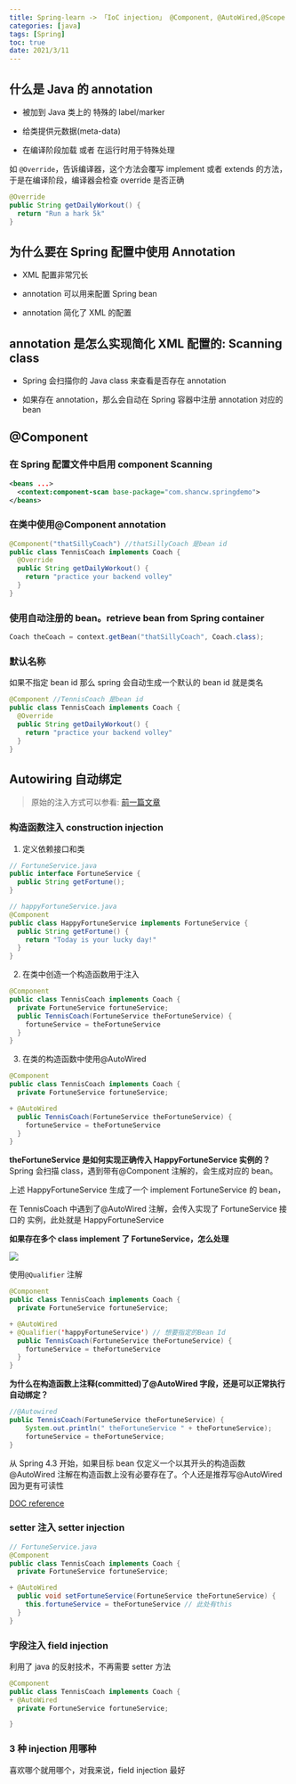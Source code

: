 ```yaml
---
title: Spring-learn -> 「IoC injection」 @Component, @AutoWired,@Scope
categories: [java]
tags: [Spring]
toc: true
date: 2021/3/11
---
```


## 什么是 Java 的 annotation

- 被加到 Java 类上的 特殊的 label/marker

* 给类提供元数据(meta-data)

- 在编译阶段加载 或者 在运行时用于特殊处理

如 `@Override`，告诉编译器，这个方法会覆写 implement 或者 extends 的方法，于是在编译阶段，编译器会检查 override 是否正确

```java
@Override
public String getDailyWorkout() {
  return "Run a hark 5k"
}
```

## 为什么要在 Spring 配置中使用 Annotation

- XML 配置非常冗长

- annotation 可以用来配置 Spring bean

* annotation 简化了 XML 的配置

## annotation 是怎么实现简化 XML 配置的: Scanning class

- Spring 会扫描你的 Java class 来查看是否存在 annotation

* 如果存在 annotation，那么会自动在 Spring 容器中注册 annotation 对应的 bean

## @Component

### 在 Spring 配置文件中启用 component Scanning

```xml
<beans ...>
  <context:component-scan base-package="com.shancw.springdemo">
</beans>
```

### 在类中使用@Component annotation

```java
@Component("thatSillyCoach") //thatSillyCoach 是bean id
public class TennisCoach implements Coach {
  @Override
  public String getDailyWorkout() {
    return "practice your backend volley"
  }
}
```

### 使用自动注册的 bean。retrieve bean from Spring container

```java
Coach theCoach = context.getBean("thatSillyCoach", Coach.class);
```

### 默认名称

如果不指定 bean id 那么 spring 会自动生成一个默认的 bean id 就是类名

```java
@Component //TennisCoach 是bean id
public class TennisCoach implements Coach {
  @Override
  public String getDailyWorkout() {
    return "practice your backend volley"
  }
}
```

## Autowiring 自动绑定

> 原始的注入方式可以参看: [前一篇文章](http://blog.limiaomiao.site/2021/03/08/udemy-java-spring-beans/)

### 构造函数注入 construction injection

1. 定义依赖接口和类

```java
// FortuneService.java
public interface FortuneService {
  public String getFortune();
}

// happyFortuneService.java
@Component
public class HappyFortuneService implements FortuneService {
  public String getFortune() {
    return "Today is your lucky day!"
  }
}
```

2. 在类中创造一个构造函数用于注入

```java
@Component
public class TennisCoach implements Coach {
  private FortuneService fortuneService;
  public TennisCoach(FortuneService theFortuneService) {
    fortuneService = theFortuneService
  }
}
```

3. 在类的构造函数中使用@AutoWired

```java
@Component
public class TennisCoach implements Coach {
  private FortuneService fortuneService;

+ @AutoWired
  public TennisCoach(FortuneService theFortuneService) {
    fortuneService = theFortuneService
  }
}
```

**theFortuneService 是如何实现正确传入 HappyFortuneService 实例的？**
Spring 会扫描 class，遇到带有@Component 注解的，会生成对应的 bean。

上述 HappyFortuneService 生成了一个 implement FortuneService
的 bean，

在 TennisCoach 中遇到了@AutoWired 注解，会传入实现了 FortuneService 接口的 实例，此处就是 HappyFortuneService

**如果存在多个 class implement 了 FortuneService，怎么处理**

<img src="multi-implements.png" />

使用`@Qualifier` 注解

```java
@Component
public class TennisCoach implements Coach {
  private FortuneService fortuneService;

+ @AutoWired
+ @Qualifier('happyFortuneService') // 想要指定的Bean Id
  public TennisCoach(FortuneService theFortuneService) {
    fortuneService = theFortuneService
  }
}
```

**为什么在构造函数上注释(committed)了@AutoWired 字段，还是可以正常执行自动绑定？**

```java
//@Autowired
public TennisCoach(FortuneService theFortuneService) {
    System.out.println(" theFortuneService " + theFortuneService);
    fortuneService = theFortuneService;
}
```

从 Spring 4.3 开始，如果目标 bean 仅定义一个以其开头的构造函数 @AutoWired 注解在构造函数上没有必要存在了。个人还是推荐写@AutoWired 因为更有可读性

[DOC reference](https://docs.spring.io/spring-framework/docs/current/reference/html/core.html#beans-autowired-annotation)

### setter 注入 setter injection

```java
// FortuneService.java
@Component
public class TennisCoach implements Coach {
  private FortuneService fortuneService;

+ @AutoWired
  public void setFortuneService(FortuneService theFortuneService) {
    this.fortuneService = theFortuneService // 此处有this
  }
}
```

### 字段注入 field injection

利用了 java 的反射技术，不再需要 setter 方法

```java
@Component
public class TennisCoach implements Coach {
+ @AutoWired
  private FortuneService fortuneService;

}
```

### 3 种 injection 用哪种

喜欢哪个就用哪个，对我来说，field injection 最好
